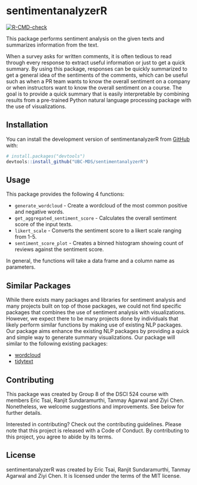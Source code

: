 
<!-- README.md is generated from README.Rmd. Please edit that file -->

# sentimentanalyzerR

<!-- badges: start -->

[![R-CMD-check](https://github.com/UBC-MDS/sentimentanalyzerR/actions/workflows/check_standard.yaml/badge.svg)](https://github.com/UBC-MDS/sentimentanalyzerR/actions/workflows/check_standard.yaml)

<!-- badges: end -->

This package performs sentiment analysis on the given texts and
summarizes information from the text.

When a survey asks for written comments, it is often tedious to read
through every response to extract useful information or just to get a
quick summary. By using this package, responses can be quickly
summarized to get a general idea of the sentiments of the comments,
which can be useful such as when a PR team wants to know the overall
sentiment on a company or when instructors want to know the overall
sentiment on a course. The goal is to provide a quick summary that is
easily interpretable by combining results from a pre-trained Python
natural language processing package with the use of visualizations.

## Installation

You can install the development version of sentimentanalyzerR from
[GitHub](https://github.com/) with:

``` r
# install.packages("devtools")
devtools::install_github("UBC-MDS/sentimentanalyzerR")
```

## Usage

This package provides the following 4 functions:

-   `generate_wordcloud` - Create a wordcloud of the most common
    positive and negative words.
-   `get_aggregated_sentiment_score` - Calculates the overall sentiment
    score of the input texts.
-   `likert_scale` - Converts the sentiment score to a likert scale
    ranging from 1-5.
-   `sentiment_score_plot` - Creates a binned histogram showing count of
    reviews against the sentiment score.

In general, the functions will take a data frame and a column name as
parameters.

## Similar Packages

While there exists many packages and libraries for sentiment analysis
and many projects built on top of those packages, we could not find
specific packages that combines the use of sentiment analysis with
visualizations. However, we expect there to be many projects done by
individuals that likely perform similar functions by making use of
existing NLP packages. Our package aims enhance the existing NLP
packages by providing a quick and simple way to generate summary
visualizations. Our package will similar to the following existing
packages:

-   [wordcloud](https://cran.r-project.org/web/packages/wordcloud/wordcloud.pdf)
-   [tidytext](https://cran.r-project.org/web/packages/tidytext/vignettes/tidytext.html)

## Contributing

This package was created by Group 8 of the DSCI 524 course with members
Eric Tsai, Ranjit Sundaramurthi, Tanmay Agarwal and Ziyi Chen.
Nonetheless, we welcome suggestions and improvements. See below for
further details.

Interested in contributing? Check out the contributing guidelines.
Please note that this project is released with a Code of Conduct. By
contributing to this project, you agree to abide by its terms.

## License

sentimentanalyzerR was created by Eric Tsai, Ranjit Sundaramurthi,
Tanmay Agarwal and Ziyi Chen. It is licensed under the terms of the MIT
license.
